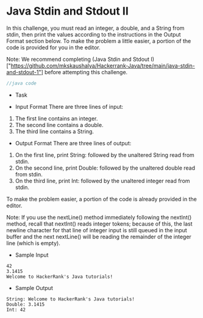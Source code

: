 # Java Stdin and Stdout II
In this challenge, you must read an integer, a double, and a String from stdin, then print the values according to the instructions in the Output Format section below. To make the problem a little easier, a portion of the code is provided for you in the editor.

Note: We recommend completing (Java Stdin and Stdout I)["https://github.com/mkskaushalya/Hackerrank-Java/tree/main/java-stdin-and-stdout-1"] before attempting this challenge.

```java
//java code
```


- Task


- Input Format
There are three lines of input:

1. The first line contains an integer.
2. The second line contains a double.
3. The third line contains a String.

- Output Format
There are three lines of output:

1. On the first line, print String: followed by the unaltered String read from stdin.
2. On the second line, print Double: followed by the unaltered double read from stdin.
3. On the third line, print Int: followed by the unaltered integer read from stdin.

To make the problem easier, a portion of the code is already provided in the editor.

Note: If you use the nextLine() method immediately following the nextInt() method, recall that nextInt() reads integer tokens; because of this, the last newline character for that line of integer input is still queued in the input buffer and the next nextLine() will be reading the remainder of the integer line (which is empty).

- Sample Input
```
42
3.1415
Welcome to HackerRank's Java tutorials!
```
- Sample Output
```
String: Welcome to HackerRank's Java tutorials!
Double: 3.1415
Int: 42
```